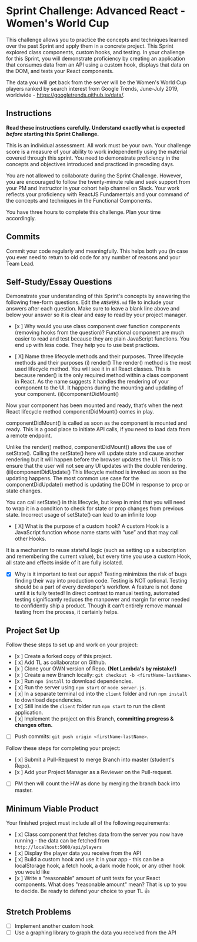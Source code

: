 # Sprint Challenge: Advanced React - Women's World Cup

This challenge allows you to practice the concepts and techniques learned over the past Sprint and apply them in a concrete project. This Sprint explored class components, custom hooks, and testing. In your challenge for this Sprint, you will demonstrate proficiency by creating an application that consumes data from an API using a custom hook, displays that data on the DOM, and tests your React components.

The data you will get back from the server will be the Women's World Cup players ranked by search interest from Google Trends, June-July 2019, worldwide - https://googletrends.github.io/data/.

## Instructions

**Read these instructions carefully. Understand exactly what is expected _before_ starting this Sprint Challenge.**

This is an individual assessment. All work must be your own. Your challenge score is a measure of your ability to work independently using the material covered through this sprint. You need to demonstrate proficiency in the concepts and objectives introduced and practiced in preceding days.

You are not allowed to collaborate during the Sprint Challenge. However, you are encouraged to follow the twenty-minute rule and seek support from your PM and Instructor in your cohort help channel on Slack. Your work reflects your proficiency with ReactJS Fundamentals and your command of the concepts and techniques in the Functional Components.

You have three hours to complete this challenge. Plan your time accordingly.

## Commits

Commit your code regularly and meaningfully. This helps both you (in case you ever need to return to old code for any number of reasons and your Team Lead.

## Self-Study/Essay Questions

Demonstrate your understanding of this Sprint's concepts by answering the following free-form questions. Edit the `ANSWERS.md` file to include your answers after each question. Make sure to leave a blank line above and below your answer so it is clear and easy to read by your project manager.

- [x ] Why would you use class component over function components (removing hooks from the question)?
 Functional component are much easier to read and test because they are plain JavaScript functions. You end up with less code. They help you to use best practices.

- [ X] Name three lifecycle methods and their purposes.
Three lifecycle methods and their purposes
(i) render()
The render() method is the most used lifecycle method. You will see it in all React classes. This is because render() is the only required method within a class component in React.
As the name suggests it handles the rendering of your component to the UI. It happens during the mounting and updating of your component.
(ii)componentDidMount()

Now your component has been mounted and ready, that’s when the next React lifecycle method componentDidMount() comes in play.

componentDidMount() is called as soon as the component is mounted and ready. This is a good place to initiate API calls, if you need to load data from a remote endpoint.

Unlike the render() method, componentDidMount() allows the use of setState(). Calling the setState() here will update state and cause another rendering but it will happen before the browser updates the UI. This is to ensure that the user will not see any UI updates with the double rendering.
(iii)componentDidUpdate()
This lifecycle method is invoked as soon as the updating happens. The most common use case for the componentDidUpdate() method is updating the DOM in response to prop or state changes.

You can call setState() in this lifecycle, but keep in mind that you will need to wrap it in a condition to check for state or prop changes from previous state. Incorrect usage of setState() can lead to an infinite loop

- [ X] What is the purpose of a custom hook?
A custom Hook is a JavaScript function whose name starts with ”use” and that may call other Hooks. 

It is a mechanism to reuse stateful logic (such as setting up a subscription and remembering the current value), but every time you use a custom Hook, all state and effects inside of it are fully isolated.

- [x] Why is it important to test our apps?
Testing minimizes the risk of bugs finding their way into production code. Testing is NOT optional. Testing should be a part of every developer’s workflow. A feature is not done until it is fully tested! In direct contrast to manual testing, automated testing significantly reduces the manpower and margin for error needed to confidently ship a product. Though it can’t entirely remove manual testing from the process, it certainly helps.

## Project Set Up

Follow these steps to set up and work on your project:

- [x ] Create a forked copy of this project.
- [ x] Add TL as collaborator on Github.
- [x ] Clone your OWN version of Repo. **(Not Lambda's by mistake!)**
- [x ] Create a new Branch locally: `git checkout -b <firstName-lastName>`.
- [x ] Run `npm install` to download dependencies.
- [ x] Run the server using `npm start` or `node server.js`.
- [ x] In a separate terminal cd into the `client` folder and run `npm install` to download dependencies.
- [ x] Still inside the `client` folder run `npm start` to run the client application.
- [ x] Implement the project on this Branch, **committing progress & changes often.**
- [ ] Push commits: `git push origin <firstName-lastName>`.

Follow these steps for completing your project:

- [ x] Submit a Pull-Request to merge <firstName-lastName> Branch into master (student's  Repo).
- [x ] Add your Project Manager as a Reviewer on the Pull-request.
- [ ] PM then will count the HW as done by merging the branch back into master.

## Minimum Viable Product

Your finished project must include all of the following requirements:

- [ x] Class component that fetches data from the server you now have running - the data can be fetched from `http://localhost:5000/api/players`
- [ x] Display the player data you receive from the API
- [ x] Build a custom hook and use it in your app - this can be a localStorage hook, a fetch hook, a dark mode hook, or any other hook you would like
- [x ] Write a "reasonable" amount of unit tests for your React components. What does "reasonable amount" mean? That is up to you to decide. Be ready to defend your choice to your TL 👍

## Stretch Problems

- [ ] Implement another custom hook
- [ ] Use a graphing library to graph the data you received from the API
